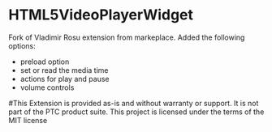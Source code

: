 # HTML5VideoPlayerWidget

Fork of Vladimir Rosu extension from markeplace. Added the following options:
* preload option
* set or read the media time
* actions for play and pause
* volume controls

#This Extension is provided as-is and without warranty or support. It is not part of the PTC product suite. This project is licensed under the terms of the MIT license
